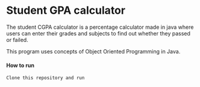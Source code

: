 # Student GPA calculator

The student CGPA calculator is a percentage calculator made in java where users can enter their grades and subjects to find out whether they passed or failed.

This program uses concepts of Object Oriented Programming in Java.

#### How to run
```Clone this repository and run```
